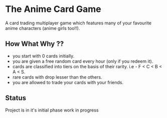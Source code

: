 # The Anime Card Game

A card trading multiplayer game which features many of your favourite anime characters (anime girls too!!). 

## How What Why ??

- you start with 0 cards initially.
- you are given a free random card every hour (only if you redeem it).
- cards are classified into tiers on the basis of their rarity. i.e - F < C < B < A < S.
- rare cards with drop lesser than the others.
- you are allowed to trade your cards with your friends.

## Status

Project is in it's initial phase
work in progress
